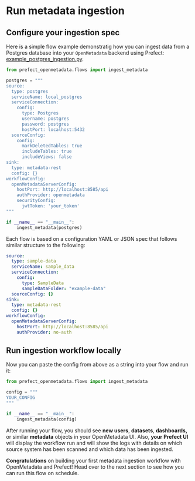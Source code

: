 # Run metadata ingestion

## Configure your ingestion spec

Here is a simple flow example demonstratig how you can ingest data from a Postgres database into your `OpenMetadata` backend using Prefect: [example_postgres_ingestion.py](./example_postgres_ingestion.py).

```python
from prefect_openmetadata.flows import ingest_metadata

postgres = """
source:
  type: postgres
  serviceName: local_postgres
  serviceConnection:
    config:
      type: Postgres
      username: postgres
      password: postgres
      hostPort: localhost:5432
  sourceConfig:
    config:
      markDeletedTables: true
      includeTables: true
      includeViews: false
sink:
  type: metadata-rest
  config: {}
workflowConfig:
  openMetadataServerConfig:
    hostPort: http://localhost:8585/api
    authProvider: openmetadata
    securityConfig:
      jwtToken: 'your_token'
"""

if __name__ == "__main__":
    ingest_metadata(postgres)

```

Each flow is based on a configuration YAML or JSON spec that follows similar structure to the following:

```yaml
source:
  type: sample-data
  serviceName: sample_data
  serviceConnection:
    config:
      type: SampleData
      sampleDataFolder: "example-data"
  sourceConfig: {}
sink:
  type: metadata-rest
  config: {}
workflowConfig:
  openMetadataServerConfig:
    hostPort: http://localhost:8585/api
    authProvider: no-auth
```

## Run ingestion workflow locally

Now you can paste the config from above as a string into your flow and run it:

```python
from prefect_openmetadata.flows import ingest_metadata

config = """
YOUR_CONFIG
"""

if __name__ == "__main__":
    ingest_metadata(config)
```

After running your flow, you should see **new users**, **datasets**, **dashboards,** or similar **metadata** objects in your OpenMetadata UI. Also, **your Prefect UI** will display the workflow run and will show the logs with details on which source system has been scanned and which data has been ingested.

**Congratulations** on building your first metadata ingestion workflow with OpenMetadata and Prefect! Head over to the next section to see how you can run this flow on schedule. 
